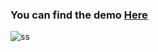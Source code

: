 <h3>You can find the demo <a href="https://furkanlebit7-counterapp.netlify.app/">Here</a></h3>

![ss](https://user-images.githubusercontent.com/59422278/196614692-936385ad-1159-4861-999d-390850612fb0.png)
